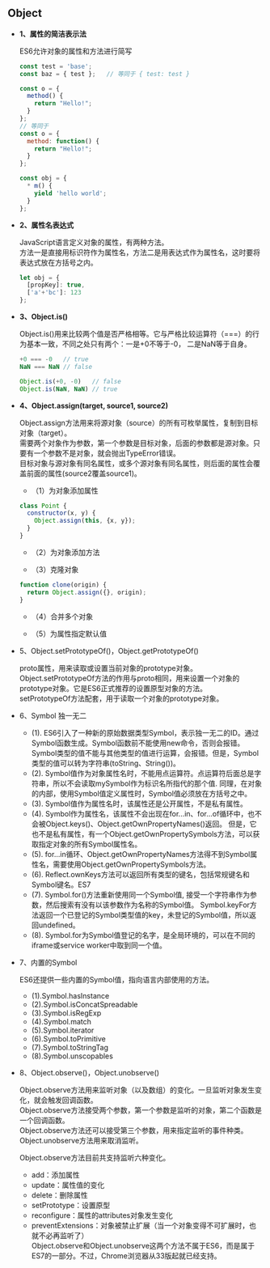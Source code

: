 ## Object

* **1、属性的简洁表示法**  

  ES6允许对象的属性和方法进行简写

  ```js
  const test = 'base';
  const baz = { test };   // 等同于 { test: test }

  const o = {
    method() {
      return "Hello!";
    }
  };
  // 等同于
  const o = {
    method: function() {
      return "Hello!";
    }
  };

  const obj = {
    * m() {
      yield 'hello world';
    }
  };
  ```

* **2、属性名表达式**  

  JavaScript语言定义对象的属性，有两种方法。  
  方法一是直接用标识符作为属性名，方法二是用表达式作为属性名，这时要将表达式放在方括号之内。  
  ```js
  let obj = {
    [propKey]: true,
    ['a'+'bc']: 123
  };
  ```

* **3、Object.is()**  

  Object.is()用来比较两个值是否严格相等。它与严格比较运算符（===）的行为基本一致，不同之处只有两个：一是+0不等于-0，
  二是NaN等于自身。  

  ```js
  +0 === -0   // true
  NaN === NaN // false

  Object.is(+0, -0)   // false
  Object.is(NaN, NaN) // true
  ```

* **4、Object.assign(target, source1, source2)**  

  Object.assign方法用来将源对象（source）的所有可枚举属性，复制到目标对象（target）。  
  需要两个对象作为参数，第一个参数是目标对象，后面的参数都是源对象。只要有一个参数不是对象，就会抛出TypeError错误。  
  目标对象与源对象有同名属性，或多个源对象有同名属性，则后面的属性会覆盖前面的属性(source2覆盖source1)。  

  - （1）为对象添加属性

  ```js
  class Point {
    constructor(x, y) {
      Object.assign(this, {x, y});
    }
  }
  ```

  - （2）为对象添加方法

  - （3）克隆对象

  ```js
  function clone(origin) {
    return Object.assign({}, origin);
  }
  ```

  - （4）合并多个对象

  - （5）为属性指定默认值

* 5、Object.setPrototypeOf()，Object.getPrototypeOf()  

  proto属性，用来读取或设置当前对象的prototype对象。  
  Object.setPrototypeOf方法的作用与proto相同，用来设置一个对象的prototype对象。它是ES6正式推荐的设置原型对象的方法。  
  setPrototypeOf方法配套，用于读取一个对象的prototype对象。  

* 6、Symbol  独一无二  

  - (1). ES6引入了一种新的原始数据类型Symbol，表示独一无二的ID。通过Symbol函数生成。Symbol函数前不能使用new命令，否则会报错。
  Symbol类型的值不能与其他类型的值进行运算，会报错。但是，Symbol类型的值可以转为字符串(toString、String())。
  - (2). Symbol值作为对象属性名时，不能用点运算符。点运算符后面总是字符串，所以不会读取mySymbol作为标识名所指代的那个值.
  同理，在对象的内部，使用Symbol值定义属性时，Symbol值必须放在方括号之中。
  - (3). Symbol值作为属性名时，该属性还是公开属性，不是私有属性。
  - (4). Symbol作为属性名，该属性不会出现在for...in、for...of循环中，也不会被Object.keys()、Object.getOwnPropertyNames()返回。
  但是，它也不是私有属性，有一个Object.getOwnPropertySymbols方法，可以获取指定对象的所有Symbol属性名。
  - (5). for...in循环、Object.getOwnPropertyNames方法得不到Symbol属性名，需要使用Object.getOwnPropertySymbols方法。
  - (6). Reflect.ownKeys方法可以返回所有类型的键名，包括常规键名和Symbol键名。ES7
  - (7). Symbol.for()方法重新使用同一个Symbol值, 接受一个字符串作为参数，然后搜索有没有以该参数作为名称的Symbol值。
  Symbol.keyFor方法返回一个已登记的Symbol类型值的key，未登记的Symbol值，所以返回undefined。
  - (8). Symbol.for为Symbol值登记的名字，是全局环境的，可以在不同的iframe或service worker中取到同一个值。

* 7、内置的Symbol  

  ES6还提供一些内置的Symbol值，指向语言内部使用的方法。  
  - (1).Symbol.hasInstance
  - (2).Symbol.isConcatSpreadable
  - (3).Symbol.isRegExp
  - (4).Symbol.match
  - (5).Symbol.iterator
  - (6).Symbol.toPrimitive
  - (7).Symbol.toStringTag
  - (8).Symbol.unscopables

* 8、Object.observe()，Object.unobserve()  

  Object.observe方法用来监听对象（以及数组）的变化。一旦监听对象发生变化，就会触发回调函数。  
  Object.observe方法接受两个参数，第一个参数是监听的对象，第二个函数是一个回调函数。  
  Object.observe方法还可以接受第三个参数，用来指定监听的事件种类。  
  Object.unobserve方法用来取消监听。  

  Object.observe方法目前共支持监听六种变化。  
  - add：添加属性
  - update：属性值的变化
  - delete：删除属性
  - setPrototype：设置原型
  - reconfigure：属性的attributes对象发生变化
  - preventExtensions：对象被禁止扩展（当一个对象变得不可扩展时，也就不必再监听了）  
  Object.observe和Object.unobserve这两个方法不属于ES6，而是属于ES7的一部分。不过，Chrome浏览器从33版起就已经支持。
